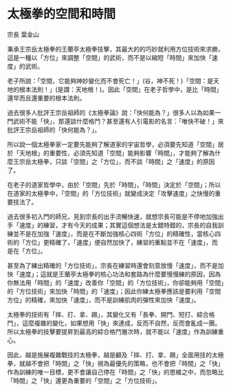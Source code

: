# 太極拳的空間和時間

宗長
葉金山

秉承王宗岳太極拳的王蘭亭太極拳技擊，其最大的的巧妙就利用方位技術來求勝，這是一種以「方位」來調整「空間」的武術，而不是以縮短「時間」來加快「速度」的武術。

老子所說：「空間，它能夠神妙變化而不會死亡！」(谷，神不死！)「空間：是天地的根本法則！」(是謂：天地根！)。因此「空間」在老子哲學中，是比「時間」還早而且還重要的根本法則。

過去很多人批評王宗岳祖師的《太極拳論》說：「快何能為？」很多人以為如果一門武術不能「快」，那還談什麼格鬥？甚至還有人引電影的名言：「唯快不破！」來批評王宗岳祖師的「快何能為？」。

所以說一個太極拳家一定要先能夠了解道家的宇宙哲學，必須要先知道「空間」居於「天地根」的重要性，必須先知道「空間」能夠影響「時間」，才能夠了解為什麼王宗岳太極拳，只談「空間」之「方位」，而不談「時間」之「速度」的原因了。

在老子的道家哲學中，由於「空間」先於「時間」，「時間」決定於「空間」；所以在道家的太極拳中，「空間」的「方位技術」就變成決定「攻擊速度」之快慢的重要技法了。

過去很多初入門的師兄，見到宗長的出手流暢快速，就想宗長可能是不停地加強出手「速度」的練習，才有今天的成果；其實這個想法是太錯特錯的，宗長的自我訓練並不是在加強「速度」，而是在不斷加強核心四術「方位」的精確性，當核心四術的「方位」更精確了，「速度」便自然加快了，練習的重點並不在「速度」，而 是在「方位」。

甚至為了練出精確的「方位技術」，宗長在練習時還會刻意放慢「速度」，而不是加快「速度」；這就是王蘭亭太極拳的核心功法和套路為什麼要慢慢練的原因，因為你無法用「時間」的「速度」改善你「空間」的「方位技術」，你卻能夠用「空間」的「方位技術」來加快「時間」的「速度」；因此你練太極拳應該是要利用「空間方位」的精確，來加快「速度」，而不是訓練肌肉的彈性來加快「速度」。

太極拳的技術有「摔、打、拿、踢」，其變化又有「長拳、開門、短打、綜合格鬥」，這麼複雜的變化，如果想用「快」來達成，反而不自然，反而會亂成一團。所以太極拳的技擊要提昇到最高的綜合格鬥層次時，就不能以「速度」作為訓練重心。

因此，越是施展複雜戰技的太極拳，越是顧及「摔、打、拿、踢」全面用技的太極拳，就越不會把「時間」之「快」視為最優先的策略，也不會把「時間」之「快」作為訓練的唯一目標，更不會讓自己停在「時間」之「快」的思維之中，而忽略比「時間」之「快」還更為重要的「空間」之「方位技術」。